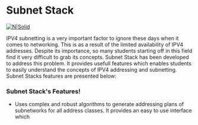 # Subnet Stack

[![N|Solid](https://cldup.com/dTxpPi9lDf.thumb.png)](https://nodesource.com/products/nsolid)

IPV4 subnetting is a very important factor to ignore these days when it comes to networking. This is as a result of the limited availability of IPV4 addresses. 
Despite its importance, so many students starting off in this field find it very difficult to grab its concepts.
    Subnet Stack has been developed to address this problem. It provides usefull features which enables students to easily understand the concepts of IPV4 addressing and subnetting.
Subnet Stacks features are presented below:

### Subnet Stack's Features!

  - Uses complex and robust algorithms to generate addressing plans of subnetworks for all address classes. It provides an easy to use interface which 
